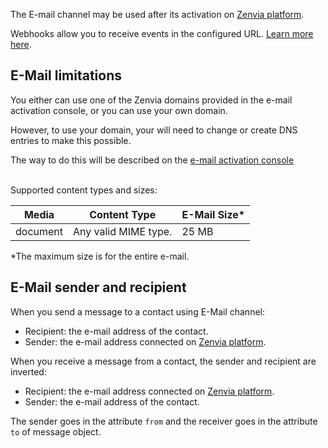 The E-mail channel may be used after its activation on [Zenvia platform](https://app.zenvia.com/home/credentials/email/list).
<br/>

Webhooks allow you to receive events in the configured URL. [Learn more here](#tag/Webhooks).

## E-Mail limitations

You either can use one of the Zenvia domains provided in the e-mail activation console, or you can use your own domain.

However, to use your domain, your will need to change or create DNS entries to make this possible.

The way to do this will be described on the [e-mail activation console](https://app.zenvia.com/home/credentials/email/list)

<br>
Supported content types and sizes:

| Media    | Content Type         | E-Mail Size\* |
| -------- | -------------------- | ------------- |
| document | Any valid MIME type. | 25&nbsp;MB    |

\*The maximum size is for the entire e-mail.

## E-Mail sender and recipient

When you send a message to a contact using E-Mail channel:

- Recipient: the e-mail address of the contact.
- Sender: the e-mail address connected on [Zenvia platform](https://app.zenvia.com/home/credentials/email/list).

When you receive a message from a contact, the sender and recipient are inverted:

- Recipient: the e-mail address connected on [Zenvia platform](https://app.zenvia.com/home/credentials/email/list).
- Sender: the e-mail address of the contact.

The sender goes in the attribute `from` and the receiver goes in the attribute `to` of message object.

